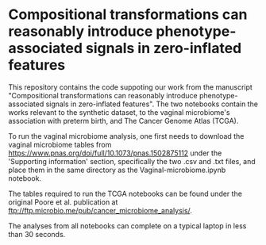 # Compositional transformations can reasonably introduce phenotype-associated signals in zero-inflated features

This repository contains the code suppoting our work from the manuscript "Compositional transformations can reasonably introduce phenotype-associated signals in zero-inflated features". The two notebooks contain the works relevant to the synthetic dataset, to the vaginal microbiome's association with preterm birth, and The Cancer Genome Atlas (TCGA).

To run the vaginal microbiome analysis, one first needs to download the vaginal microbiome tables from https://www.pnas.org/doi/full/10.1073/pnas.1502875112 under the 'Supporting information' section, specifically the two .csv and .txt files, and place them in the same directory as the Vaginal-microbiome.ipynb notebook.

The tables required to run the TCGA notebooks can be found under the original Poore et al. publication at ftp://ftp.microbio.me/pub/cancer_microbiome_analysis/. 

The analyses from all notebooks can complete on a typical laptop in less than 30 seconds. 

